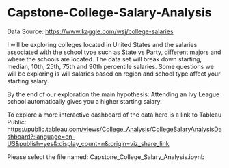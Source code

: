 # Capstone-College-Salary-Analysis

Data Source: https://www.kaggle.com/wsj/college-salaries

I will be exploring colleges located in United States and the salaries associated with the school type such as State vs Party, 
different majors and where the schools are located. The data set will break down starting, median, 10th, 25th, 75th and 90th
percentile salaries. Some questions we will be exploring is will salaries based on region and school type affect your starting salary.

By the end of our exploration the main hypothesis: Attending an Ivy League school automatically gives you a higher starting salary.

To explore a more interactive dashboard of the data here is a link to Tableau Public: https://public.tableau.com/views/College_Analysis/CollegeSalaryAnalysisDashboard?:language=en-US&publish=yes&:display_count=n&:origin=viz_share_link

Please select the file named: Capstone_College_Salary_Analysis.ipynb
